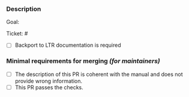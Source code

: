 ### Description
<!---
Include a few sentences describing the overall goals for this Pull Request.
--->
Goal:

<!---
If your PR fixes a ticket, add `fix` in front of the ticket number. The ticket will be closed automatically.
Add as much as needed `fix #number` if the PR closes more than one ticket.
If your PR doesn't fix entirely the ticket, just add the ticket reference.
The complete list of the issues is at https://github.com/qgis/QGIS-Documentation/issues.
-->
Ticket: #

<!---
Indicate whether the fix should be backported to previous release.
Replace the space between square brackets by a `x` to make it checked.
-->
- [ ] Backport to LTR documentation is required

### Minimal requirements for merging *(for maintainers)*
<!---
Reviewing is a process done by community members, mostly on a volunteer basis.
We try to keep the overhead as small as possible and appreciate if you help us.
In order for your PR to get merged it should satisfy some minimal requirements:
--->

- [ ] The description of this PR is coherent with the manual and does not provide wrong information.
- [ ] This PR passes the checks. <!---The results will be reported by travis-ci **after** opening the PR.-->

<!---
Please read carefully our writing guidelines at https://docs.qgis.org/testing/en/docs/documentation_guidelines/index.html
to help you fulfill these requirements. Feel free to ask in a comment if you have troubles with any of them.
--->
